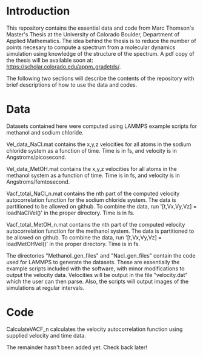 # Introduction
This repository contains the essential data and code from Marc Thomson's Master's Thesis at the University of Colorado Boulder, Department of Applied Mathematics. The idea behind the thesis is to reduce the number of points necesary to compute a spectrum from a molecular dynamics simulation using knowledge of the structure of the spectrum. A pdf copy of the thesis will be available soon at: https://scholar.colorado.edu/appm_gradetds/.

The following two sections will describe the contents of the repository with brief descriptions of how to use the data and codes.

# Data

Datasets contained here were computed using LAMMPS example scripts for methanol and sodium chloride.

Vel_data_NaCl.mat contains the x,y,z velocities for all atoms in the sodium chloride system as a function of time. Time is in fs, and velocity is in Angstroms/picosecond.

Vel_data_MetOH.mat contains the x,y,z velocities for all atoms in the methanol system as a function of time. Time is in fs, and velocity is in  Angstroms/femtosecond.

Vacf_total_NaCl_n.mat contains the nth part of the computed velocity autocorrelation function for the sodium chloride system. The data is partitioned to be allowed on github. To combine the data, run '[t,Vx,Vy,Vz] = loadNaClVel()' in the proper directory. Time is in fs.

Vacf_total_MetOH_n.mat contains the nth part of the computed velocity autocorrelation function for the methanol system. The data is partitioned to be allowed on github. To combine the data, run '[t,Vx,Vy,Vz] = loadMetOHVel()' in the proper directory. Time is in fs.

The directories "Methanol_gen_files" and "Nacl_gen_files" contain the code used for LAMMPS to generate the datasets. These are essentially the example scripts included with the software, with minor modifications to output the velocity data. Velocities will be output in the file "velocity.dat" which the user can then parse. Also, the scripts will output images of the simulations at regular intervals.

# Code

CalculateVACF_n calculates the velocity autocorrelation function using supplied velocity and time data. 

The remainder hasn't been added yet. Check back later!
